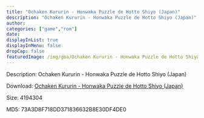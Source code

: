 ```yaml
---
title: "Ochaken Kururin - Honwaka Puzzle de Hotto Shiyo (Japan)"
description: "Ochaken Kururin - Honwaka Puzzle de Hotto Shiyo (Japan)"
author: 
categories: ["game","rom"]
date: 
displayInList: true
displayInMenu: false
dropCap: false
featuredImage: /img/gba/Ochaken Kururin - Honwaka Puzzle de Hotto Shiyo [Japan].jpg
---
```


Description: Ochaken Kururin - Honwaka Puzzle de Hotto Shiyo (Japan)

Download: <a style="text-decoration:underline;" href="https://mega.nz/#!nXZklQJZ!rbka8zX8CrmUA8W9uR9SZlKbQXV9XzEaVm9kJGBv1o4" target = "_blank" rel = "nofollow" > Ochaken Kururin - Honwaka Puzzle de Hotto Shiyo (Japan)</a>

Size: 4194304

MD5: 73A3D8F718DD371836632B8E30DF4DE0

